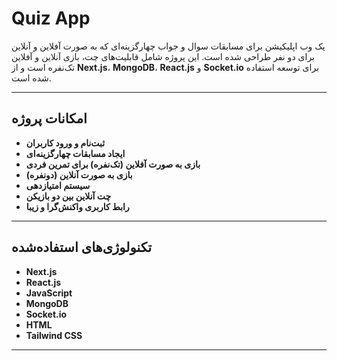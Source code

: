 # Quiz App

یک وب اپلیکیشن برای مسابقات سوال و جواب چهارگزینه‌ای که به صورت آفلاین و آنلاین برای دو نفر طراحی شده است. این پروژه شامل قابلیت‌های چت، بازی آنلاین و آفلاین تک‌نفره است و از **Next.js**، **MongoDB**، **React.js** و **Socket.io** برای توسعه استفاده شده است.

---

## امکانات پروژه

- **ثبت‌نام و ورود کاربران**
- **ایجاد مسابقات چهارگزینه‌ای**
- **بازی به صورت آفلاین (تک‌نفره) برای تمرین فردی**
- **بازی به صورت آنلاین (دو‌نفره)**
- **سیستم امتیازدهی**
- **چت آنلاین بین دو بازیکن**
- **رابط کاربری واکنش‌گرا و زیبا**

---

## تکنولوژی‌های استفاده‌شده

- **Next.js**
- **React.js**
- **JavaScript**
- **MongoDB**
- **Socket.io**
- **HTML**
- **Tailwind CSS**

---

<!-- ## نصب و راه‌اندازی

۱. این پروژه را Clone کنید:

```bash
git clone https://github.com/username/quiz-app.git -->
